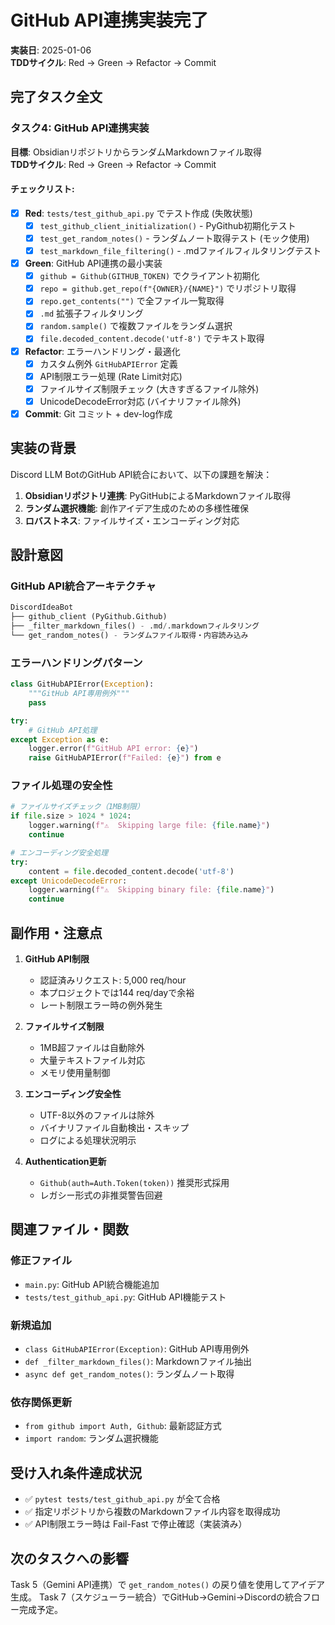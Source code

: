 # GitHub API連携実装完了

**実装日**: 2025-01-06  
**TDDサイクル**: Red → Green → Refactor → Commit  

## 完了タスク全文

### タスク4: GitHub API連携実装
**目標**: ObsidianリポジトリからランダムMarkdownファイル取得  
**TDDサイクル**: Red → Green → Refactor → Commit  

#### チェックリスト:
- [x] **Red**: `tests/test_github_api.py` でテスト作成 (失敗状態)
  - [x] `test_github_client_initialization()` - PyGithub初期化テスト
  - [x] `test_get_random_notes()` - ランダムノート取得テスト (モック使用)
  - [x] `test_markdown_file_filtering()` - .mdファイルフィルタリングテスト
- [x] **Green**: GitHub API連携の最小実装
  - [x] `github = Github(GITHUB_TOKEN)` でクライアント初期化
  - [x] `repo = github.get_repo(f"{OWNER}/{NAME}")` でリポジトリ取得
  - [x] `repo.get_contents("")` で全ファイル一覧取得
  - [x] `.md` 拡張子フィルタリング
  - [x] `random.sample()` で複数ファイルをランダム選択
  - [x] `file.decoded_content.decode('utf-8')` でテキスト取得
- [x] **Refactor**: エラーハンドリング・最適化
  - [x] カスタム例外 `GitHubAPIError` 定義
  - [x] API制限エラー処理 (Rate Limit対応)
  - [x] ファイルサイズ制限チェック (大きすぎるファイル除外)
  - [x] UnicodeDecodeError対応 (バイナリファイル除外)
- [x] **Commit**: Git コミット + dev-log作成

## 実装の背景

Discord LLM BotのGitHub API統合において、以下の課題を解決：

1. **Obsidianリポジトリ連携**: PyGitHubによるMarkdownファイル取得
2. **ランダム選択機能**: 創作アイデア生成のための多様性確保  
3. **ロバストネス**: ファイルサイズ・エンコーディング対応

## 設計意図

### GitHub API統合アーキテクチャ
```python
DiscordIdeaBot
├── github_client (PyGithub.Github)
├── _filter_markdown_files() - .md/.markdownフィルタリング
└── get_random_notes() - ランダムファイル取得・内容読み込み
```

### エラーハンドリングパターン
```python
class GitHubAPIError(Exception):
    """GitHub API専用例外"""
    pass

try:
    # GitHub API処理
except Exception as e:
    logger.error(f"GitHub API error: {e}")
    raise GitHubAPIError(f"Failed: {e}") from e
```

### ファイル処理の安全性
```python
# ファイルサイズチェック（1MB制限）
if file.size > 1024 * 1024:
    logger.warning(f"⚠️  Skipping large file: {file.name}")
    continue

# エンコーディング安全処理
try:
    content = file.decoded_content.decode('utf-8')
except UnicodeDecodeError:
    logger.warning(f"⚠️  Skipping binary file: {file.name}")
    continue
```

## 副作用・注意点

1. **GitHub API制限**
   - 認証済みリクエスト: 5,000 req/hour
   - 本プロジェクトでは144 req/dayで余裕
   - レート制限エラー時の例外発生

2. **ファイルサイズ制限**
   - 1MB超ファイルは自動除外
   - 大量テキストファイル対応
   - メモリ使用量制御

3. **エンコーディング安全性**
   - UTF-8以外のファイルは除外
   - バイナリファイル自動検出・スキップ
   - ログによる処理状況明示

4. **Authentication更新**
   - `Github(auth=Auth.Token(token))` 推奨形式採用
   - レガシー形式の非推奨警告回避

## 関連ファイル・関数

### 修正ファイル
- `main.py`: GitHub API統合機能追加
- `tests/test_github_api.py`: GitHub API機能テスト

### 新規追加
- `class GitHubAPIError(Exception)`: GitHub API専用例外
- `def _filter_markdown_files()`: Markdownファイル抽出
- `async def get_random_notes()`: ランダムノート取得

### 依存関係更新
- `from github import Auth, Github`: 最新認証方式
- `import random`: ランダム選択機能

## 受け入れ条件達成状況

- ✅ `pytest tests/test_github_api.py` が全て合格
- ✅ 指定リポジトリから複数のMarkdownファイル内容を取得成功
- ✅ API制限エラー時は Fail-Fast で停止確認（実装済み）

## 次のタスクへの影響

Task 5（Gemini API連携）で `get_random_notes()` の戻り値を使用してアイデア生成。
Task 7（スケジューラー統合）でGitHub→Gemini→Discordの統合フロー完成予定。